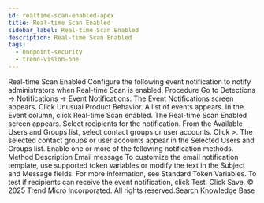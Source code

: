 ```yaml
---
id: realtime-scan-enabled-apex
title: Real-time Scan Enabled
sidebar_label: Real-time Scan Enabled
description: Real-time Scan Enabled
tags:
  - endpoint-security
  - trend-vision-one
---
```


 Real-time Scan Enabled Configure the following event notification to notify administrators when Real-time Scan is enabled. Procedure Go to Detections → Notifications → Event Notifications. The Event Notifications screen appears. Click Unusual Product Behavior. A list of events appears. In the Event column, click Real-time Scan enabled. The Real-time Scan Enabled screen appears. Select recipients for the notification. From the Available Users and Groups list, select contact groups or user accounts. Click >. The selected contact groups or user accounts appear in the Selected Users and Groups list. Enable one or more of the following notification methods. Method Description Email message To customize the email notification template, use supported token variables or modify the text in the Subject and Message fields. For more information, see Standard Token Variables. To test if recipients can receive the event notification, click Test. Click Save. © 2025 Trend Micro Incorporated. All rights reserved.Search Knowledge Base